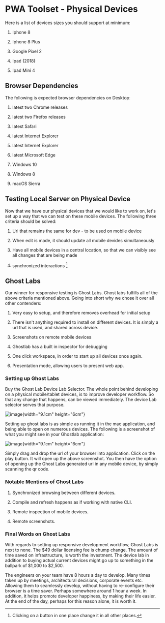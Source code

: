  PWA Toolset - Physical Devices 
===============================

Here is a list of devices sizes you should support at minimum:

1.  Iphone 8

2.  Iphone 8 Plus

3.  Google Pixel 2

4.  Ipad (2018)

5.  Ipad Mini 4

 Browser Dependencies 
---------------------

The following is expected browser dependencies on Desktop:

1.  latest two Chrome releases

2.  latest two Firefox releases

3.  latest Safari

4.  latest Internet Explorer

5.  latest Internet Explorer

6.  latest Microsoft Edge

7.  Windows 10

8.  Windows 8

9.  macOS Sierra

 Testing Local Server on Physical Device 
----------------------------------------

Now that we have our physical devices that we would like to work on,
let's set up a way that we can test on these mobile devices. The
following three criteria should be solved:

1.  Url that remains the same for dev - to be used on mobile device

2.  When edit is made, it should update all mobile devides
    simultaneously

3.  Have all mobile devices in a central location, so that we can
    visibly see all changes that are being made

4.  synchronized interactions [^1]

 Ghost Labs 
-----------

Our winner for responsive testing is Ghost Labs. Ghost labs fulfills all
of the above criteria mentioned above. Going into short why we chose it
over all other contenders:

1.  Very easy to setup, and therefore removes overhead for initial setup

2.  There isn't anything required to install on different devices. It is
    simply a url that is used, and shared across device.

3.  Screenshots on remote mobile devices

4.  Ghostlab has a built in inspector for debugging

5.  One click workspace, in order to start up all devices once again.

6.  Presentation mode, allowing users to present web app.

###  Setting up Ghost Labs 

Buy the Ghost Lab Device Lab Selector. The whole point behind developing
on a physical mobile/tablet devices, is to improve developer workflow.
So that any change that happens, can be viewed immediately. The device
Lab selector serves that purpose.

![image](pwa/pwa-toolset-physical-devices/device-lab-stand){width="9.1cm"
height="6cm"}

Setting up ghost labs is as simple as running it in the mac application,
and being able to open on numerous devices. The following is a
screenshot of what you might see in your Ghostlab application:

![image](pwa/pwa-toolset-physical-devices/ghostlabs-screenshot){width="9.1cm"
height="6cm"}

Simply drag and drop the url of your browser into application. Click on
the play button. It will open up the above screenshot. You then have the
option of opening up the Ghost Labs generated url in any mobile device,
by simply scanning the qr code.

###  Notable Mentions of Ghost Labs 

1.  Synchronized browsing between different devices.

2.  Compile and refresh happens as if working with native CLI.

3.  Remote inspection of mobile devices.

4.  Remote screenshots.

###  Final Words on Ghost Labs 

With regards to setting up responsive development workflow, Ghost Labs
is next to none. The \$49 dollar licensing fee is chump change. The
amount of time saved on infrastructure, is worth the investment. The
device lab in addition to buying actual current devices might go up to
something in the ballpark of \$1,000 to \$2,500.

The engineers on your team have 8 hours a day to develop. Many times
taken up by meetings, architectural decisions, corporate events etc.
Allowing them to seamlessly develop, without having to re-configure
their browser is a time saver. Perhaps somewhere around 1 hour a week.
In addition, it helps promote developer happiness, by making their life
easier. At the end of the day, perhaps for this reason alone, it is
worth it.

[^1]: Clicking on a button in one place change it in all other places.
